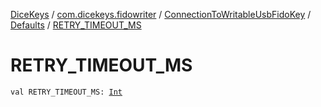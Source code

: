 [DiceKeys](../../../index.md) / [com.dicekeys.fidowriter](../../index.md) / [ConnectionToWritableUsbFidoKey](../index.md) / [Defaults](index.md) / [RETRY_TIMEOUT_MS](./-r-e-t-r-y_-t-i-m-e-o-u-t_-m-s.md)

# RETRY_TIMEOUT_MS

`val RETRY_TIMEOUT_MS: `[`Int`](https://kotlinlang.org/api/latest/jvm/stdlib/kotlin/-int/index.html)